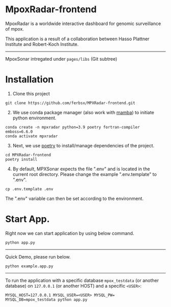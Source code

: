 # MpoxRadar-frontend
MpoxRadar is a worldwide interactive dashboard for genomic surveillance of mpox.

This application is a result of a collaboration between Hasso Plattner Institute and Robert-Koch Institute.

-------

MpoxSonar intregated under `pages/libs` (Git subtree)

# Installation
1. Clone this project
```
git clone https://github.com/ferbsx/MPXRadar-frontend.git
```
2. We use conda package manager (also work with [mamba](https://mamba.readthedocs.io/en/latest/installation.html)) to initiate python environment.
```
conda create -n mpxradar python=3.9 poetry fortran-compiler emboss=6.6.0
conda activate mpxradar
```
3. Next, we use [poetry](https://python-poetry.org/docs/basic-usage/) to install/manage dependencies of the project.
```
cd MPXRadar-frontend
poetry install
```
4. By default, MPXSonar expects the file ".env" and is located in the current root directory. Please change the example ".env.template" to ".env".
```
cp .env.template .env
```
The ".env" variable can then be set according to the environment.

# Start App.

Right now we can start application by using below command.
```
python app.py
```

----

Quick Demo, please run below.
```
python example.app.py
```


----

To run the application with a specific database ```mpox_testdata``` (or another database) on ```127.0.0.1``` (or another HOST) and a specific ```<USER>```:
```
MYSQL_HOST=127.0.0.1 MYSQL_USER=<USER> MYSQL_PW= MYSQL_DB=mpox_testdata python app.py
```
